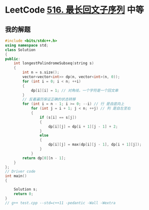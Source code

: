 # LeetCode [516. 最长回文子序列](https://leetcode-cn.com/problems/longest-palindromic-subsequence/) 中等



## 我的解题

```C++
#include <bits/stdc++.h>
using namespace std;
class Solution
{
public:
	int longestPalindromeSubseq(string s)
	{
		int n = s.size();
		vector<vector<int>> dp(n, vector<int>(n, 0));
		for (int i = 0; i < n; ++i)
		{
			dp[i][i] = 1; // 对角线，一个字符是一个回文串
		}
		// 反着遍历保证正确的状态转移
		for (int i = n - 1; i >= 0; --i) // 行 是自底向上
			for (int j = i + 1; j < n; ++j) // 列 是自左至右
			{
				if (s[i] == s[j])
				{
					dp[i][j] = dp[i + 1][j - 1] + 2;
				}
				else
				{
					dp[i][j] = max(dp[i][j - 1], dp[i + 1][j]);
				}
			}
		return dp[0][n - 1];
	}
};
// Driver code
int main()
{

	Solution s;
	return 0;
}
// g++ test.cpp --std=c++11 -pedantic -Wall -Wextra


```

